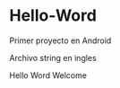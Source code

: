 # Hello-Word
Primer proyecto en Android

Archivo string en ingles

<?xml version="1.0" encoding="utf-8"?>
<resources>
    <string name="app_name">Hello Word</string>
    <string name="titulo_app">Welcome</string>
</resources>
